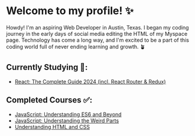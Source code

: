 # Welcome to my profile! ✨


Howdy! I'm an aspiring Web Developer in Austin, Texas. I began my coding journey in the early days of social media editing the HTML of my Myspace page. Technology has come a long way, and I'm excited to be a part of this coding world full of never ending learning and growth. 🪴

## Currently Studying 📝:

+ [React: The Complete Guide 2024 (incl. React Router & Redux)](https://www.udemy.com/course/react-the-complete-guide-incl-redux/ "Click to visit course page")

## Completed Courses ✅:

+ [JavaScript: Understanding ES6 and Beyond](https://www.udemy.com/course/javascript-understanding-es6-and-beyond/ "Click to visit course page")
+ [JavaScript: Understanding the Weird Parts](https://www.udemy.com/course/understand-javascript/ "Click to visit course page")
+ [Understanding HTML and CSS](https://www.udemy.com/course/understanding-html-and-css/ "Click to visit course page")
